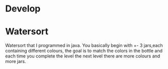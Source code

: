 # Develop
# Watersort
Watersort that I programmed in java. You basically begin with +- 3 jars,each containing different colours, the goal is to match the colors in the bottle and each time you complete the level the next level there are more colours and more jars.

